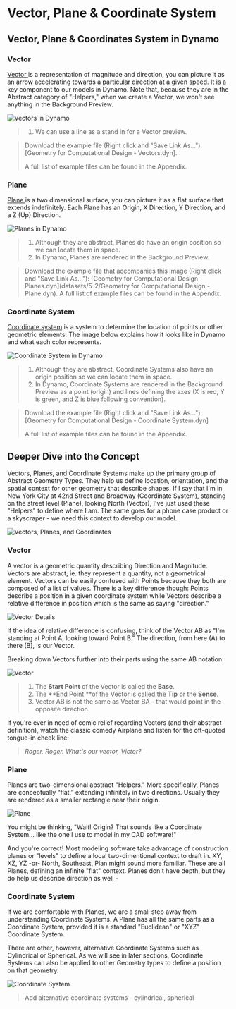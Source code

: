 # Vector, Plane & Coordinate System

## Vector, Plane & Coordinates System in Dynamo

### Vector

[Vector ](5-2\_vectors.md#vector-1)is a representation of magnitude and direction, you can picture it as an arrow accelerating towards a particular direction at a given speed. It is a key component to our models in Dynamo. Note that, because they are in the Abstract category of "Helpers," when we create a Vector, we won't see anything in the Background Preview.

![Vectors in Dynamo](<../../.gitbook/assets/Geometry for Computational Design  - vectors.jpg>)

> 1. We can use a line as a stand in for a Vector preview.

> Download the example file (Right click and "Save Link As..."): \[Geometry for Computational Design - Vectors.dyn].
>
> A full list of example files can be found in the Appendix.

### Plane

[Plane ](5-2\_vectors.md#plane-1)is a two dimensional surface, you can picture it as a flat surface that extends indefinitely. Each Plane has an Origin, X Direction, Y Direction, and a Z (Up) Direction.

![Planes in Dynamo](<../../.gitbook/assets/Geometry for Computational Design  - plane.jpg>)

> 1. Although they are abstract, Planes do have an origin position so we can locate them in space.
> 2. In Dynamo, Planes are rendered in the Background Preview.

> Download the example file that accompanies this image (Right click and "Save Link As..."): \[Geometry for Computational Design - Planes.dyn]\(datasets/5-2/Geometry for Computational Design - Plane.dyn). A full list of example files can be found in the Appendix.

### Coordinate System

[Coordinate system](5-2\_vectors.md#coordinate-system-1) is a system to determine the location of points or other geometric elements. The image below explains how it looks like in Dynamo and what each color represents.

![Coordinate System in Dynamo](<../../.gitbook/assets/Geometry for Computational Design - Coordinate.jpg>)

> 1. Although they are abstract, Coordinate Systems also have an origin position so we can locate them in space.
> 2. In Dynamo, Coordinate Systems are rendered in the Background Preview as a point (origin) and lines defining the axes (X is red, Y is green, and Z is blue following convention).

> Download the example file (Right click and "Save Link As..."): \[Geometry for Computational Design - Coordinate System.dyn]
>
> A full list of example files can be found in the Appendix.

## Deeper Dive into the Concept

Vectors, Planes, and Coordinate Systems make up the primary group of Abstract Geometry Types. They help us define location, orientation, and the spatial context for other geometry that describe shapes. If I say that I'm in New York City at 42nd Street and Broadway (Coordinate System), standing on the street level (Plane), looking North (Vector), I've just used these "Helpers" to define where I am. The same goes for a phone case product or a skyscraper - we need this context to develop our model.

![Vectors, Planes, and Coordinates](../../.gitbook/assets/VectorsPlanesCoodinates.jpg)

### Vector

A vector is a geometric quantity describing Direction and Magnitude. Vectors are abstract; ie. they represent a quantity, not a geometrical element. Vectors can be easily confused with Points because they both are composed of a list of values. There is a key difference though: Points describe a position in a given coordinate system while Vectors describe a relative difference in position which is the same as saying "direction."

![Vector Details](../../.gitbook/assets/Vector-Detailed.jpg)

If the idea of relative difference is confusing, think of the Vector AB as "I'm standing at Point A, looking toward Point B." The direction, from here (A) to there (B), is our Vector.

Breaking down Vectors further into their parts using the same AB notation:

![Vector](../../.gitbook/assets/Vector.jpg)

> 1. The **Start Point** of the Vector is called the **Base**.
> 2. The \*\*End Point \*\*of the Vector is called the **Tip** or the **Sense**.
> 3. Vector AB is not the same as Vector BA - that would point in the opposite direction.

If you're ever in need of comic relief regarding Vectors (and their abstract definition), watch the classic comedy Airplane and listen for the oft-quoted tongue-in cheek line:

> _Roger, Roger. What's our vector, Victor?_

### Plane

Planes are two-dimensional abstract "Helpers." More specifically, Planes are conceptually “flat,” extending infinitely in two directions. Usually they are rendered as a smaller rectangle near their origin.

![Plane](../../.gitbook/assets/Plane.jpg)

You might be thinking, "Wait! Origin? That sounds like a Coordinate System... like the one I use to model in my CAD software!"

And you're correct! Most modeling software take advantage of construction planes or "levels" to define a local two-dimentional context to draft in. XY, XZ, YZ -or- North, Southeast, Plan might sound more familiar. These are all Planes, defining an infinite "flat" context. Planes don't have depth, but they do help us describe direction as well -

### Coordinate System

If we are comfortable with Planes, we are a small step away from understanding Coordinate Systems. A Plane has all the same parts as a Coordinate System, provided it is a standard "Euclidean" or "XYZ" Coordinate System.

There are other, however, alternative Coordinate Systems such as Cylindrical or Spherical. As we will see in later sections, Coordinate Systems can also be applied to other Geometry types to define a position on that geometry.

![Coordinate System](../../.gitbook/assets/CoordinateSystem.jpg)

> Add alternative coordinate systems - cylindrical, spherical
